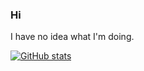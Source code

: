 ### Hi
I have no idea what I'm doing.

[![GitHub stats](https://github-readme-stats.vercel.app/api?username=a-blob)](https://github.com/anuraghazra/github-readme-stats)
